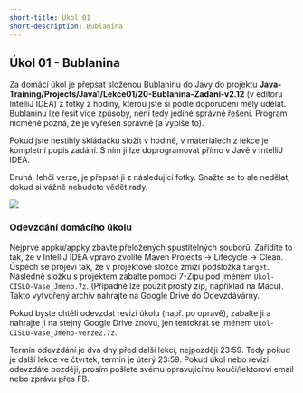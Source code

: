 ```yaml
---
short-title: Úkol 01
short-description: Bublanina
---
```

Úkol 01 - Bublanina
-------------------

Za domácí úkol je přepsat složenou Bublaninu do Javy do projektu
**Java-Training/Projects/Java1/Lekce01/20-Bublanina-Zadani-v2.12** (v editoru IntelliJ IDEA) z fotky z hodiny, kterou jste si
podle doporučení měly udělat. Bublaninu lze řesit více způsoby, není tedy jediné správné řešení. Program nicméně pozná,
že je vyřešen správně (a vypíše to).

Pokud jste nestihly skládačku složit v hodině,
v materiálech z lekce je kompletní popis zadání.
S ním ji lze doprogramovat přímo v Javě v IntelliJ IDEA.

Druhá, lehčí verze, je přepsat ji z následující fotky. Snažte se to ale nedělat, dokud si vážně nebudete vědět rady.

[![](img/ukol01-bublanina-fotka-nahled.jpg)](img/ukol01-bublanina-fotka.jpg)


### Odevzdání domácího úkolu

Nejprve appku/appky zbavte přeložených spustitelných souborů.
Zařídíte to tak, že v IntelliJ IDEA vpravo zvolíte
Maven Projects -> Lifecycle -> Clean.
Úspěch se projeví tak, že v projektové složce zmizí
podsložka `target`.
Následně složku s projektem
zabalte pomocí 7-Zipu pod jménem `Ukol-CISLO-Vase_Jmeno.7z`.
(Případně lze použít prostý zip, například na Macu).
Takto vytvořený archív nahrajte na Google Drive do Odevzdávárny.

Pokud byste chtěli odevzdat revizi úkolu (např. po opravě),
zabalte ji a nahrajte ji na stejný Google Drive znovu,
jen tentokrát se jménem `Ukol-CISLO-Vase_Jmeno-verze2.7z`.

Termín odevzdání je dva dny před další lekcí, nejpozději 23:59.
Tedy pokud je další lekce ve čtvrtek, termín je úterý 23:59.
Pokud úkol nebo revizi odevzdáte později,
prosím pošlete svému opravujícímu kouči/lektorovi email nebo zprávu přes FB.
